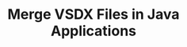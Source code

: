 ---
############################# Static ############################
layout: "autogen"
draft: false
path: "merger/java/vsdx/"
otherformats: PDF BMP CSV DOC DOCM DOCX DOT DOTM DOTX EPUB Excel HTML Image MHT MHTML ODP ODS ODT OTP OTT PNG POTM POTX PPS PPSM PPSX PPT PPTM PPTX PS RTF TEX TIF TIFF TSV TXT VDX Visio VSDM VSSX VSSM VSTM VSTX VSX VTX Web Word Worksheet XLAM XLS XLSB XLSM XLSX XLT XLTM XLTX XPS

############################# Head ############################
head_title: "Merge VSDX Files via Java & J2SE Documents Merger API"
head_description: "Merge multiple VSDX files into a single file using Java documents merger API with all data, style and formatting as the source documents."

############################# Header ############################
title: "Merge VSDX Files in Java Applications"
description: "Merge multiple VSDX files into a single file using Java documents merger API. Merge selected pages or page ranges from various source documents into a single resultant document with all data, style and formatting as the source documents."

############################# SubMenu ############################
submenu:
    enable: true

############################# About ############################
about:
    enable: true
    title: "GroupDocs.Merger for Java API"
    content: |
        GroupDocs.Merger for Java library offers a simple solution to safely merge & split between a wide range of document formats including PDF, Microsoft Office (Word, Excel, PowerPoint, OneNote), OpenDocument, HTML, images and many others within .NET applications. By adding just a few lines of the code, perform several document operations such as move, remove, rotate, swap, extract or change the orientation of pages within the documents. The documents merging API also supports previewing document pages as an image to analyse the document structure, formatting and content on the page.
        
        GroupDocs.Merger APIs are well supported on all major operating systems and Java versions including J2SE 7.0 (1.7), J2SE 8.0 (1.8) and Java 10.

############################# Steps ############################
steps:
    enable: true
    title_left: "Merge Two or More VSDX Files in Java"
    content_left: |
        [GroupDocs.Merger](https://products.groupdocs.com/merger/java/) makes it easy for Java developers to merge multiple VSDX files by implementing a few easy steps.

        *   Create an instance of **Merger** class and load VSDX file.
        *   Call **Join** method of **Merger** class instance and load another VSDX file.
        *   Call **Save** method of **Merger** class instance to save the merged document.
        
    title_right: "System Requirements"
    content_right: |
        Before executing the code example below, please make sure that you have the following prerequisites installed on your system.

        *   Operating Systems: Microsoft Windows, Linux, MacOS
        *   Development Environments: NetBeans, IntelliJ IDEA, Eclipse
        *   Frameworks: Java 7 (1.7) and above
        *   Download the latest version of GroupDocs.Merger for Java from [Maven](https://repository.groupdocs.com/webapp/#/artifacts/browse/tree/General/repo/com/groupdocs/groupdocs-merger)
        
    code: |
        ```java
        // Merge VSDX files using GroupDocs.Merger for Java API
        // Instantiate Merger with input VSDX document
        Merger merger = new Merger("input_1.vsdx");
        
        // Call Join method of Merger class instance and pass second source document path
        merger.join("input_2.vsdx");
            
        // Call Save method of Merger class instance to save merged document
        merger.save("merged-file.vsdx");        
        ```        


demos:
    enable: true
        

about_formats:
    enable: true


more_formats:
    enable: true


back_to_top:
    enable: true
---
